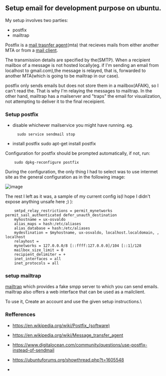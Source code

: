 ## Setup email for development purpose on ubuntu.

My setup involves two parties:

 - postfix
 - mailtrap
 
Postfix is a [mail trasnfer agent](https://en.wikipedia.org/wiki/Message_transfer_agent)(mta) that recieves mails
from either another MTA or from a [mail client](https://en.wikipedia.org/wiki/Email_client).

The transmission details are specified by the(SMTP). When a
recipient mailbox of a message is not hosted locally(eg. if I'm sending an email from localhost to gmail.com),the message is relayed, that is, forwarded to another MTA(which is going 
to be mailtrap in our case).

postfix only sends emails but does not store them in a mailbox(AFAIK), so I can't read the. That is why I'm relaying the messages to mailtrap.
In the other hand, mailtrap has a mailserver and "traps" the email for visualization, not attempting to deliver it to the final receipient.

### Setup postfix
- disable whichever mailservice you might have running. eg.

        sudo service sendmail stop
        
- install postfix
        sudo apt-get install postfix

Configuration for postfix should be prompted automatically, if not, run:

        sudo dpkg-reconfigure postfix
        
During the configuration, the only thing I had to select was to use intermet site as the general configuration as in the following image:

![image](https://i.postimg.cc/Wp6mpmqm/Selection-083.png)

The rest I left as it was, a sample of my current config is(I hope I didn't expose anything unsafe here ;) ):

        smtpd_relay_restrictions = permit_mynetworks permit_sasl_authenticated defer_unauth_destination
        myhostname = ux-osvaldo
        alias_maps = hash:/etc/aliases
        alias_database = hash:/etc/aliases
        mydestination = $myhostname, ux-osvaldo, localhost.localdomain, , localhost
        relayhost =
        mynetworks = 127.0.0.0/8 [::ffff:127.0.0.0]/104 [::1]/128
        mailbox_size_limit = 0
        recipient_delimiter = +
        inet_interfaces = all
        inet_protocols = all
        
        
### setup mailtrap

[mailtrap](https://mailtrap.io) which provides a fake smpp server to which you can send emails.
mailtrap also offers a web interface that can be used as a mailclient.

To use it, Create an account and use the given setup instructions.\

### Refferences

- https://en.wikipedia.org/wiki/Postfix_(software)

- https://en.wikipedia.org/wiki/Message_transfer_agent

- https://www.digitalocean.com/community/questions/use-postfix-instead-of-sendmail

- https://ubuntuforums.org/showthread.php?t=1605548

- 
